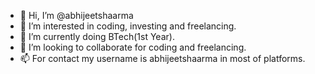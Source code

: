 - 👋 Hi, I’m @abhijeetshaarma
- 👀 I’m interested in coding, investing and freelancing.
- 🌱 I’m currently doing BTech(1st Year). 
- 💞️ I’m looking to collaborate for coding and freelancing.
- 📫 For contact my username is abhijeetshaarma in most of platforms.

<!---
abhijeetshaarma/abhijeetshaarma is a ✨ special ✨ repository because its `README.md` (this file) appears on your GitHub profile.
You can click the Preview link to take a look at your changes.
--->

